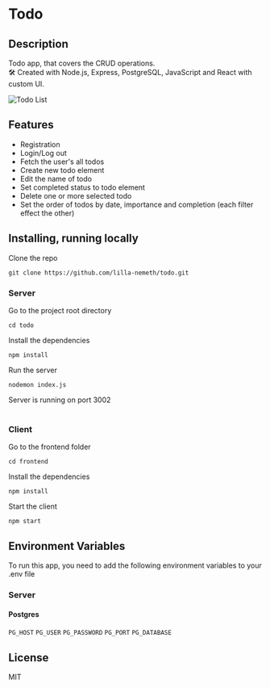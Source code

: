 # Todo

## Description

Todo app, that covers the CRUD operations.  
🛠 Created with Node.js, Express, PostgreSQL, JavaScript and React with custom UI.

![Todo List](https://raw.githubusercontent.com/lilla-nemeth/todo/updating-readme/frontend/src/assets/screenshots/app_screenshot_00.png)


## Features

- Registration
- Login/Log out
- Fetch the user's all todos
- Create new todo element
- Edit the name of todo
- Set completed status to todo element
- Delete one or more selected todo
- Set the order of todos by date, importance and completion (each filter effect the other)

## Installing, running locally  

Clone the repo

```
git clone https://github.com/lilla-nemeth/todo.git
```

### Server

Go to the project root directory
```
cd todo
```

Install the dependencies

```
npm install
```

Run the server
```
nodemon index.js
```
Server is running on port 3002
</br></br>
### Client

Go to the frontend folder
```
cd frontend
```
Install the dependencies

```
npm install
```

Start the client
```
npm start
```

## Environment Variables

To run this app, you need to add the following environment variables to your .env file

### Server

#### Postgres

`PG_HOST`
`PG_USER`
`PG_PASSWORD`
`PG_PORT`
`PG_DATABASE`

## License

MIT
